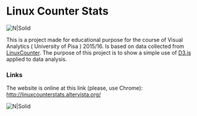 # Linux Counter Stats

![N|Solid](http://linuxcounterstats.altervista.org/img/github_example.png)

This is a project made for educational purpose for the course of Visual Analytics ( University of Pisa ) 2015/16. Is based on data collected from [LinuxCounter]. The purpose of this project is to show a simple use of [D3.js] applied to data analysis.

### Links
The website is online at this link (please, use Chrome): http://linuxcounterstats.altervista.org/

[LinuxCounter]: https://www.linuxcounter.net/
[D3.js]: https://d3js.org/


![N|Solid](https://www.gnu.org/graphics/lgplv3-147x51.png)

